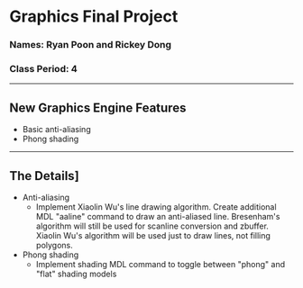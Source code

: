 # Graphics Final Project
### Names: Ryan Poon and Rickey Dong
### Class Period: 4
---
## New Graphics Engine Features
- Basic anti-aliasing
- Phong shading

---
## The Details]
- Anti-aliasing
    - Implement Xiaolin Wu's line drawing algorithm. Create additional MDL "aaline" command to draw an anti-aliased line. Bresenham's algorithm will still be used for scanline conversion and zbuffer. Xiaolin Wu's algorithm will be used just to draw lines, not filling polygons.
- Phong shading
    - Implement shading MDL command to toggle between "phong" and "flat" shading models
